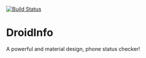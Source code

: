 [![Build Status](https://travis-ci.com/k4ppaj/DroidInfo.svg)](https://travis-ci.org/Glucosio/glucosio-android)

# DroidInfo

A powerful and material design, phone status checker!
